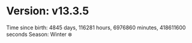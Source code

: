 # Version: v13.3.5
Time since birth: 4845 days, 116281 hours, 6976860 minutes, 418611600 seconds
Season: Winter ❄️
